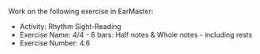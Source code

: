 Work on the following exercise in EarMaster:
- Activity: Rhythm Sight-Reading
- Exercise Name: 4/4 - 8 bars: Half notes & Whole notes - including rests
- Exercise Number: 4.6
